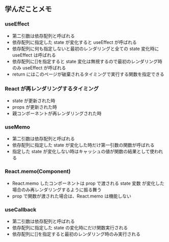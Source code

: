 ## 学んだことメモ

### useEffect

- 第二引数は依存配列と呼ばれる
- 依存配列に指定した state が変化すると useEffect が呼ばれる
- 依存配列に何も指定しないと最初のレンダリングと全ての state 変化時に useEffect は呼ばれる
- 依存配列に[]を指定すると state 変化は無視するので最初のレンダリング時のみ useEffect が呼ばれる
- return にはこのページが破棄されるタイミングで実行する関数を指定できる

### React が再レンダリングするタイミング

- state が更新された時
- props が更新された時
- 親コンポーネントが再レンダリングされた時

### useMemo

- 第二引数は依存配列と呼ばれる
- 依存配列に指定した state が変化した時だけ第一引数の関数が呼ばれる
- 指定した state が変化しない時はキャッシュの値が関数の結果として使われる

### React.memo(Component)

- React.memo したコンポーネントは prop で渡される state 変数 が変化した場合のみ再レンダリングするように振る舞う
- prop で関数が渡された場合は、React.memo は機能しない

### useCallback

- 第二引数は依存配列と呼ばれる
- 依存配列に指定した state の変化時にだけ関数実行される
- 依存配列に[]を指定すると最初のレンダリング時のみ実行される
